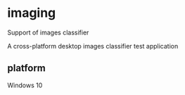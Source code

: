 # imaging
Support of images classifier

A cross-platform desktop images classifier test application

## platform
Windows 10
